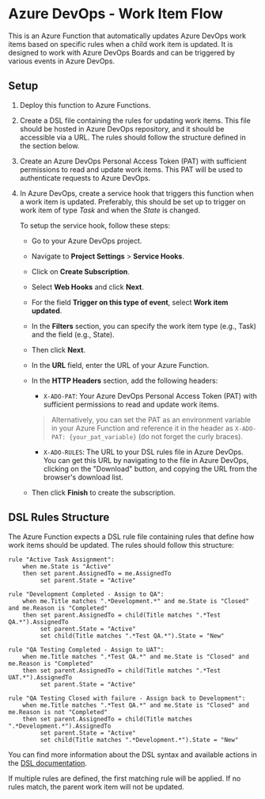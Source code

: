 # Azure DevOps - Work Item Flow

This is an Azure Function that automatically updates Azure DevOps work items based on specific rules when a child work item is updated. It is designed to work with Azure DevOps Boards and can be triggered by various events in Azure DevOps.

## Setup

1. Deploy this function to Azure Functions.
2. Create a DSL file containing the rules for updating work items. This file should be hosted in Azure DevOps repository, and it should be accessible via a URL. The rules should follow the structure defined in the section below.
3. Create an Azure DevOps Personal Access Token (PAT) with sufficient permissions to read and update work items. This PAT will be used to authenticate requests to Azure DevOps.
4. In Azure DevOps, create a service hook that triggers this function when a work item is updated. Preferably, this should be set up to trigger on work item of type _Task_ and when the _State_ is changed.

   To setup the service hook, follow these steps:
   - Go to your Azure DevOps project.
   - Navigate to **Project Settings** > **Service Hooks**.
   - Click on **Create Subscription**.
   - Select **Web Hooks** and click **Next**.
   - For the field **Trigger on this type of event**, select **Work item updated**.
   - In the **Filters** section, you can specify the work item type (e.g., Task) and the field (e.g., State).
   - Then click **Next**.
   - In the **URL** field, enter the URL of your Azure Function.
   - In the **HTTP Headers** section, add the following headers:
     - `X-ADO-PAT`: Your Azure DevOps Personal Access Token (PAT) with sufficient permissions to read and update work items.

      > Alternatively, you can set the PAT as an environment variable in your Azure Function and reference it in the header as `X-ADO-PAT: {your_pat_variable}` (do not forget the curly braces).

     - `X-ADO-RULES`: The URL to your DSL rules file in Azure DevOps. You can get this URL by navigating to the file in Azure DevOps, clicking on the "Download" button, and copying the URL from the browser's download list.
   - Then click **Finish** to create the subscription.
 

## DSL Rules Structure

The Azure Function expects a DSL rule file containing rules that define how work items should be updated. The rules should follow this structure:

```
rule "Active Task Assignment":
    when me.State is "Active"
    then set parent.AssignedTo = me.AssignedTo
         set parent.State = "Active"

rule "Development Completed - Assign to QA":
    when me.Title matches ".*Development.*" and me.State is "Closed" and me.Reason is "Completed"
    then set parent.AssignedTo = child(Title matches ".*Test QA.*").AssignedTo
         set parent.State = "Active"
         set child(Title matches ".*Test QA.*").State = "New"

rule "QA Testing Completed - Assign to UAT":
    when me.Title matches ".*Test QA.*" and me.State is "Closed" and me.Reason is "Completed"
    then set parent.AssignedTo = child(Title matches ".*Test UAT.*").AssignedTo
         set parent.State = "Active"

rule "QA Testing Closed with failure - Assign back to Development":
    when me.Title matches ".*Test QA.*" and me.State is "Closed" and me.Reason is not "Completed"
    then set parent.AssignedTo = child(Title matches ".*Development.*").AssignedTo
         set parent.State = "Active"
         set child(Title matches ".*Development.*").State = "New"
```

You can find more information about the DSL syntax and available actions in the [DSL documentation](dsl.md).

If multiple rules are defined, the first matching rule will be applied. If no rules match, the parent work item will not be updated.